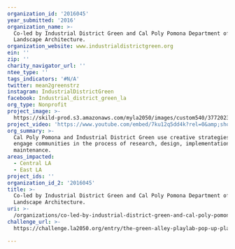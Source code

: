 ```yaml
---
organization_id: '2016045'
year_submitted: '2016'
organization_name: >-
  Co-led by Industrial District Green and Cal Poly Pomona Department of
  Landscape Architecture.
organization_website: www.industrialdistrictgreen.org
ein: ''
zip: ''
charity_navigator_url: ''
ntee_type: ''
tags_indicators: '#N/A'
twitter: mean2greenstrz
instagram: IndustrialDistrictGreen
facebook: Industrial_district_green_la
org_type: Nonprofit
project_image: >-
  https://skild-prod.s3.amazonaws.com/myla2050/images/custom540/3772023193741-team89.jpg
project_video: 'https://www.youtube.com/embed/7ku12q5dd4k?rel=0&amp;showinfo=0'
org_summary: >-
  Cal Poly Pomona and Industrial District Green use creative strategies to
  engage communities in the process of research, design, implementation and
  maintenance.
areas_impacted:
  - Central LA
  - East LA
project_ids: ''
organization_id_2: '2016045'
title: >-
  Co-led by Industrial District Green and Cal Poly Pomona Department of
  Landscape Architecture.
uri: >-
  /organizations/co-led-by-industrial-district-green-and-cal-poly-pomona-department-of-landscape-architecture/
challenge_url: >-
  https://challenge.la2050.org/entry/the-green-alley-playlab-pop-up-playscapes-in-the-industrial-alleys-of-downtown-los-angeles

---
```

